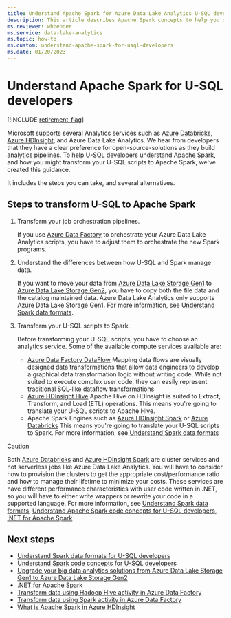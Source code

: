 ```yaml
---
title: Understand Apache Spark for Azure Data Lake Analytics U-SQL developers.
description: This article describes Apache Spark concepts to help you differences between U-SQL developers.
ms.reviewer: whhender
ms.service: data-lake-analytics
ms.topic: how-to
ms.custom: understand-apache-spark-for-usql-developers
ms.date: 01/20/2023
---
```


# Understand Apache Spark for U-SQL developers

[!INCLUDE [retirement-flag](includes/retirement-flag.md)]

Microsoft supports several Analytics services such as [Azure Databricks](/azure/databricks/scenarios/what-is-azure-databricks), [Azure HDInsight](../hdinsight/hdinsight-overview.md), and Azure Data Lake Analytics. We hear from developers that they have a clear preference for open-source-solutions as they build analytics pipelines. To help U-SQL developers understand Apache Spark, and how you might transform your U-SQL scripts to Apache Spark, we've created this guidance.

It includes the steps you can take, and several alternatives.

## Steps to transform U-SQL to Apache Spark

1. Transform your job orchestration pipelines.

   If you use [Azure Data Factory](../data-factory/introduction.md) to orchestrate your Azure Data Lake Analytics scripts, you have to adjust them to orchestrate the new Spark programs.
2. Understand the differences between how U-SQL and Spark manage data.

   If you want to move your data from [Azure Data Lake Storage Gen1](../data-lake-store/data-lake-store-overview.md) to [Azure Data Lake Storage Gen2](../storage/blobs/data-lake-storage-introduction.md), you have to copy both the file data and the catalog maintained data. Azure Data Lake Analytics only supports Azure Data Lake Storage Gen1. For more information, see [Understand Spark data formats](understand-spark-data-formats.md).
3. Transform your U-SQL scripts to Spark.

   Before transforming your U-SQL scripts, you have to choose an analytics service. Some of the available compute services available are:
      - [Azure Data Factory DataFlow](../data-factory/concepts-data-flow-overview.md)
      Mapping data flows are visually designed data transformations that allow data engineers to develop a graphical data transformation logic without writing code. While not suited to execute complex user code, they can easily represent traditional SQL-like dataflow transformations
      - [Azure HDInsight Hive](../hdinsight/hadoop/apache-hadoop-using-apache-hive-as-an-etl-tool.md)
      Apache Hive on HDInsight is suited to Extract, Transform, and Load (ETL) operations. This means you're going to translate your U-SQL scripts to Apache Hive.
      - Apache Spark Engines such as [Azure HDInsight Spark](../hdinsight/spark/apache-spark-overview.md) or [Azure Databricks](/azure/databricks/scenarios/what-is-azure-databricks)
      This means you're going to translate your U-SQL scripts to Spark. For more information, see [Understand Spark data formats](understand-spark-data-formats.md)

> [!CAUTION]
> Both [Azure Databricks](/azure/databricks/scenarios/what-is-azure-databricks) and [Azure HDInsight Spark](../hdinsight/spark/apache-spark-overview.md) are cluster services and not serverless jobs like Azure Data Lake Analytics. You will have to consider how to provision the clusters to get the appropriate cost/performance ratio and how to manage their lifetime to minimize your costs. These services are have different performance characteristics with user code written in .NET, so you will have to either write wrappers or rewrite your code in a supported language. For more information, see [Understand Spark data formats](understand-spark-data-formats.md), [Understand Apache Spark code concepts for U-SQL developers](understand-spark-code-concepts.md), [.NET for Apache Spark](https://dotnet.microsoft.com/apps/data/spark)

## Next steps

- [Understand Spark data formats for U-SQL developers](understand-spark-data-formats.md)
- [Understand Spark code concepts for U-SQL developers](understand-spark-code-concepts.md)
- [Upgrade your big data analytics solutions from Azure Data Lake Storage Gen1 to Azure Data Lake Storage Gen2](../storage/blobs/data-lake-storage-migrate-gen1-to-gen2.md)
- [.NET for Apache Spark](/dotnet/spark/what-is-apache-spark-dotnet)
- [Transform data using Hadoop Hive activity in Azure Data Factory](../data-factory/transform-data-using-hadoop-hive.md)
- [Transform data using Spark activity in Azure Data Factory](../data-factory/transform-data-using-spark.md)
- [What is Apache Spark in Azure HDInsight](../hdinsight/spark/apache-spark-overview.md)